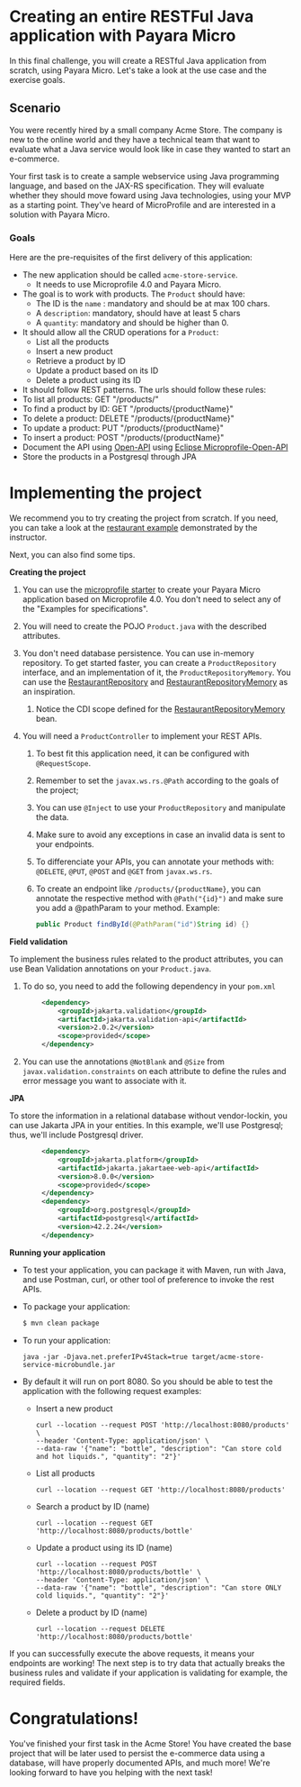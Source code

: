 # Creating an entire RESTFul Java application with Payara Micro 

In this final challenge, you will create a RESTful Java application from scratch, using Payara Micro. Let's take a look at the use case and the exercise goals. 

## Scenario

You were recently hired by a small company Acme Store. The company is new to the online world and they have a technical team that want to evaluate what a Java service would look like in case they wanted to start an e-commerce. 

Your first task is to create a sample webservice using Java programming language, and based on the JAX-RS specification. They will evaluate whether they should move foward using Java technologies, using your MVP as a starting point. They've heard of MicroProfile and are interested in a solution with Payara Micro.

### Goals

Here are the pre-requisites of the first delivery of this application:

* The new application should be called `acme-store-service`. 
  * It needs to use Microprofile 4.0 and Payara Micro.
* The goal is to work with products. The `Product` should have:
  * The ID is the `name` : mandatory and should be at max 100 chars.
  *  A `description`:  mandatory, should have at least 5 chars
  * A `quantity`: mandatory and should be higher than 0. 
* It should allow all the CRUD operations for a `Product`:
  * List all the products
  * Insert a new product
  * Retrieve a product by ID
  * Update a product based on its ID
  * Delete a product using its ID
*  It should follow REST patterns. The urls should follow these rules:
  * To list all products:  GET "/products/"
  * To find a product by ID: GET "/products/{productName}"
  * To delete a product: DELETE "/products/{productName}"
  * To update a product: PUT "/products/{productName}"
  * To insert a product: POST "/products/{productName}"
* Document the API using [Open-API](https://swagger.io/specification/) using [Eclipse Microprofile-Open-API](https://github.com/eclipse/microprofile-open-api)
* Store the products in a Postgresql through JPA

# Implementing the project

We recommend you to try creating the project from scratch. If you need, you can take a look at the [restaurant example](https://github.com/otaviojava/payara-fastlane-demos/tree/main/restaurant) demonstrated by the instructor.

Next, you can also find some tips.

**Creating the project**

1. You can use the [microprofile starter](https://start.microprofile.io/) to create your Payara Micro application based on Microprofile 4.0. You don't need to select any of the "Examples for specifications". 

2. You will need to create the POJO `Product.java` with the described attributes.

3. You don't need database persistence. You can use in-memory repository. To get started faster, you can create a `ProductRepository` interface, and an implementation of it, the `ProductRepositoryMemory`. You can use the [RestaurantRepository](https://github.com/otaviojava/payara-fastlane-demos/blob/main/restaurant/src/main/java/my/compary/restaurant/RestaurantRepository.java) and [RestaurantRepositoryMemory](https://github.com/otaviojava/payara-fastlane-demos/blob/main/restaurant/src/main/java/my/compary/restaurant/RestaurantRepositoryMemory.java) as an inspiration.  

   1. Notice the CDI scope defined for the [RestaurantRepositoryMemory](https://github.com/otaviojava/payara-fastlane-demos/blob/9873e5b848389770a679ecd9634561849bec67e3/restaurant/src/main/java/my/compary/restaurant/RestaurantRepositoryMemory.java#L11) bean. 

4. You will need a `ProductController` to implement your REST APIs. 

   1. To best fit this application need, it can be configured with `@RequestScope`. 

   2. Remember to set the `javax.ws.rs.@Path` according to the goals of the project;

   3. You can use `@Inject` to use your `ProductRepository` and manipulate the data.

   4. Make sure to avoid any exceptions in case an invalid data is sent to your endpoints.

   5. To differenciate your APIs, you can annotate your methods with: `@DELETE`, `@PUT`,  `@POST` and `@GET` from `javax.ws.rs`.

   6. To create an endpoint like `/products/{productName}`, you can annotate the respective method with `@Path("{id}")` and make sure you add a @pathParam to your method. Example:

      ```Java
      public Product findById(@PathParam("id")String id) {}
      ```

**Field validation**

To implement the business rules related to the product attributes, you can use Bean Validation annotations on your `Product.java`. 

1. To do so, you need to add the following dependency in your `pom.xml`

```xml
        <dependency>
            <groupId>jakarta.validation</groupId>
            <artifactId>jakarta.validation-api</artifactId>
            <version>2.0.2</version>
            <scope>provided</scope>
        </dependency>
```

2. You can use the annotations `@NotBlank` and `@Size` from `javax.validation.constraints` on each attribute to define the rules and error message you want to associate with it.



**JPA**

To store the information in a relational database without vendor-lockin, you can use Jakarta JPA in your entities. In this example, we'll use Postgresql; thus, we'll include Postgresql driver.

```xml
        <dependency>
            <groupId>jakarta.platform</groupId>
            <artifactId>jakarta.jakartaee-web-api</artifactId>
            <version>8.0.0</version>
            <scope>provided</scope>
        </dependency>
        <dependency>
            <groupId>org.postgresql</groupId>
            <artifactId>postgresql</artifactId>
            <version>42.2.24</version>
        </dependency>
```



**Running your application**

* To test your application, you can package it with Maven, run with Java, and use Postman, curl, or other tool of preference to invoke the rest APIs. 

* To package your application:

  ```bash
  $ mvn clean package
  ```

* To run your application: 

  ```shell
  java -jar -Djava.net.preferIPv4Stack=true target/acme-store-service-microbundle.jar
  ```

* By default it will run on port 8080. So you should be able to test the application with the following request examples:
  * Insert a new product

    ```shell
    curl --location --request POST 'http://localhost:8080/products' \
    --header 'Content-Type: application/json' \
    --data-raw '{"name": "bottle", "description": "Can store cold and hot liquids.", "quantity": "2"}'
    ```
    
  * List all products
  
    ```shell
    curl --location --request GET 'http://localhost:8080/products'
    ```
  * Search a product by ID (name)
  
    ```shell
    curl --location --request GET 'http://localhost:8080/products/bottle'
    ```
  * Update a product using its ID (name)
  
    ```shell
    curl --location --request POST 'http://localhost:8080/products/bottle' \
    --header 'Content-Type: application/json' \
    --data-raw '{"name": "bottle", "description": "Can store ONLY cold liquids.", "quantity": "2"}'
    ```

  * Delete a product by ID (name)
  
    ```shell
    curl --location --request DELETE 'http://localhost:8080/products/bottle'
    ```

If you can successfully execute the above requests, it means your endpoints are working! The next step is to try data that actually breaks the business rules and validate if your application is validating for example, the required fields.

# Congratulations!

You've finished your first task in the Acme Store! You have created the base project that will be later used to persist the e-commerce data using a database, will have properly documented APIs, and much more! We're looking forward to have you helping  with the next task!
